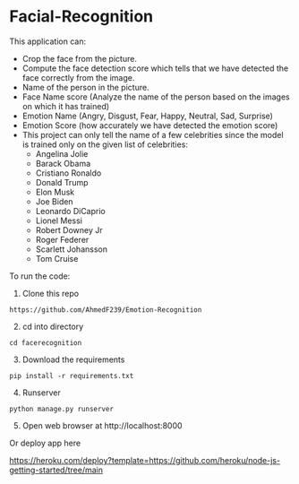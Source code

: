 # Facial-Recognition

This application can: 

- Crop the face from the picture.
- Compute the face detection score which tells that we have detected the face correctly from the image.
- Name of the person in the picture.
- Face Name score (Analyze the name of the person based on the images on which it has trained)
- Emotion Name (Angry, Disgust, Fear, Happy, Neutral, Sad, Surprise)
- Emotion Score (how accurately we have detected the emotion score) 
- This project can only tell the name of a few celebrities since the model is trained only on the given list of celebrities:
  - Angelina Jolie
  - Barack Obama
  - Cristiano Ronaldo
  - Donald Trump
  - Elon Musk
  - Joe Biden
  - Leonardo DiCaprio
  - Lionel Messi
  - Robert Downey Jr
  - Roger Federer
  - Scarlett Johansson
  - Tom Cruise

To run the code: 
1. Clone this repo
```
https://github.com/AhmedF239/Emotion-Recognition
```
2. cd into directory
```
cd facerecognition
```
3. Download the requirements
```
pip install -r requirements.txt
```
4. Runserver
```
python manage.py runserver
```
5. Open web browser at http://localhost:8000


Or deploy app here

https://heroku.com/deploy?template=https://github.com/heroku/node-js-getting-started/tree/main
